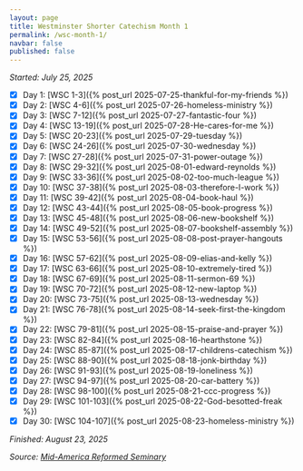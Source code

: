 ```yaml
---
layout: page
title: Westminster Shorter Catechism Month 1
permalink: /wsc-month-1/
navbar: false
published: false
---
```


*Started: July 25, 2025*

- [x] Day 1: [WSC 1-3]({% post_url 2025-07-25-thankful-for-my-friends %})
- [x] Day 2: [WSC 4-6]({% post_url 2025-07-26-homeless-ministry %})
- [x] Day 3: [WSC 7-12]({% post_url 2025-07-27-fantastic-four %})
- [x] Day 4: [WSC 13-19]({% post_url 2025-07-28-He-cares-for-me %})
- [x] Day 5: [WSC 20-23]({% post_url 2025-07-29-tuesday %})
- [x] Day 6: [WSC 24-26]({% post_url 2025-07-30-wednesday %})
- [x] Day 7: [WSC 27-28]({% post_url 2025-07-31-power-outage %})
- [x] Day 8: [WSC 29-32]({% post_url 2025-08-01-edward-reynolds %})
- [x] Day 9: [WSC 33-36]({% post_url 2025-08-02-too-much-league %})
- [x] Day 10: [WSC 37-38]({% post_url 2025-08-03-therefore-I-work %})
- [x] Day 11: [WSC 39-42]({% post_url 2025-08-04-book-haul %})
- [x] Day 12: [WSC 43-44]({% post_url 2025-08-05-book-progress %})
- [x] Day 13: [WSC 45-48]({% post_url 2025-08-06-new-bookshelf %})
- [x] Day 14: [WSC 49-52]({% post_url 2025-08-07-bookshelf-assembly %})
- [x] Day 15: [WSC 53-56]({% post_url 2025-08-08-post-prayer-hangouts %})
- [x] Day 16: [WSC 57-62]({% post_url 2025-08-09-elias-and-kelly %})
- [x] Day 17: [WSC 63-66]({% post_url 2025-08-10-extremely-tired %})
- [x] Day 18: [WSC 67-69]({% post_url 2025-08-11-sermon-69 %})
- [x] Day 19: [WSC 70-72]({% post_url 2025-08-12-new-laptop %})
- [x] Day 20: [WSC 73-75]({% post_url 2025-08-13-wednesday %})
- [x] Day 21: [WSC 76-78]({% post_url 2025-08-14-seek-first-the-kingdom %})
- [x] Day 22: [WSC 79-81]({% post_url 2025-08-15-praise-and-prayer %})
- [x] Day 23: [WSC 82-84]({% post_url 2025-08-16-hearthstone %})
- [x] Day 24: [WSC 85-87]({% post_url 2025-08-17-childrens-catechism %})
- [x] Day 25: [WSC 88-90]({% post_url 2025-08-18-jonk-birthday %})
- [x] Day 26: [WSC 91-93]({% post_url 2025-08-19-loneliness %})
- [x] Day 27: [WSC 94-97]({% post_url 2025-08-20-car-battery %})
- [x] Day 28: [WSC 98-100]({% post_url 2025-08-21-ccc-progress %})
- [x] Day 29: [WSC 101-103]({% post_url 2025-08-22-God-besotted-freak %})
- [x] Day 30: [WSC 104-107]({% post_url 2025-08-23-homeless-ministry %})

*Finished: August 23, 2025*

*Source:* [*Mid-America Reformed Seminary*](https://s3.us-west-1.amazonaws.com/blog.swang.cloud/reformed-standards-monthly.pdf)
